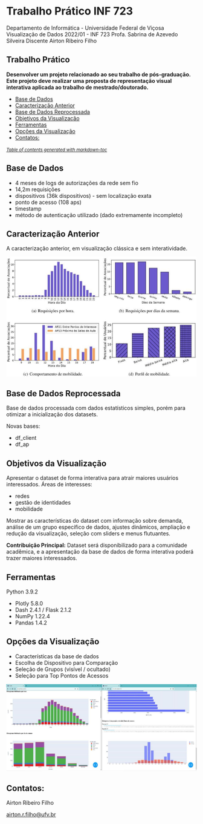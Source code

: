 # Trabalho Prático INF 723
Departamento de Informática - Universidade Federal de Viçosa
Visualização de Dados 2022/01 - INF 723
Profa. Sabrina de Azevedo Silveira
Discente Airton Ribeiro Filho

## Trabalho Prático
**Desenvolver um projeto relacionado ao seu trabalho de pós-graduação. Este projeto deve realizar uma proposta de representação visual interativa aplicada ao trabalho de mestrado/doutorado.**


- [Base de Dados](#base-de-dados)
- [Caracterização Anterior](#caracteriza--o-anterior)
- [Base de Dados Reprocessada](#base-de-dados-reprocessada)
- [Objetivos da Visualização](#objetivos-da-visualiza--o)
- [Ferramentas](#ferramentas)
- [Opções da Visualização](#op--es-da-visualiza--o)
- [Contatos:](#contatos-)

<small><i><a href='http://ecotrust-canada.github.io/markdown-toc/'>Table of contents generated with markdown-toc</a></i></small>



## Base de Dados
- 4 meses de logs de autorizações da rede sem fio
- 14,2m requisições
- dispositivos (36k dispositivos) - sem localização exata
- ponto de acesso (108 aps)
- timestamp
- método de autenticação utilizado (dado extremamente incompleto)

## Caracterização Anterior
A caracterização anterior, em visualização clássica e sem interatividade.

![Caracterização Anteriror](docs/caracterizacao_antrerior.jpg)

## Base de Dados Reprocessada

Base de dados processada com dados estatísticos simples, porém para
otimizar a inicialização dos datasets.

Novas bases:
- df_client
- df_ap

## Objetivos da Visualização
Apresentar o dataset de forma interativa para atrair maiores usuários interessados. Áreas de interesses:
- redes
- gestão de identidades
- mobilidade

Mostrar as características do dataset com informação sobre demanda, análise de um grupo específico de dados, ajustes dinâmicos, ampliação e redução da visualização, seleção com sliders e menus flutuantes.

**Contribuição Principal:**
Dataset será disponibilizado para a comunidade acadêmica, e a apresentação da base de dados de forma interativa poderá trazer maiores interessados.

## Ferramentas
Python 3.9.2
- Plotly 5.8.0
- Dash 2.4.1 / Flask 2.1.2
- NumPy 1.22.4
- Pandas 1.4.2


## Opções da Visualização
- Características da base de dados
- Escolha de Dispositivo para Comparação
- Seleção de Grupos (visível / ocultado)
- Seleção para Top Pontos de Acessos

![Caracterização Anteriror](docs/caracterizacao_atual.jpg)

## Contatos:
Airton Ribeiro Filho

airton.r.filho@ufv.br
